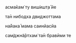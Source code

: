 асма̄кам̇ ту виш́ишт̣а̄ йе

та̄н нибодха двиджоттама

на̄йака̄ мама саинйасйа

сам̇джн̃а̄ртхам̇ та̄н бравӣми те